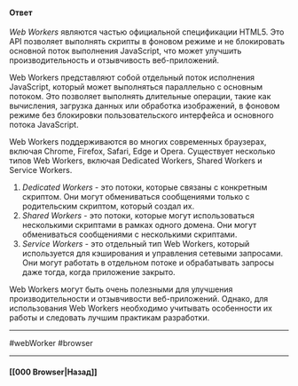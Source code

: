 #### Ответ

*Web Workers* являются частью официальной спецификации HTML5. Это API позволяет выполнять скрипты в фоновом режиме и не блокировать основной поток выполнения JavaScript, что может улучшить производительность и отзывчивость веб-приложений.

Web Workers представляют собой отдельный поток исполнения JavaScript, который может выполняться параллельно с основным потоком. Это позволяет выполнять длительные операции, такие как вычисления, загрузка данных или обработка изображений, в фоновом режиме без блокировки пользовательского интерфейса и основного потока JavaScript.

Web Workers поддерживаются во многих современных браузерах, включая Chrome, Firefox, Safari, Edge и Opera. Существует несколько типов Web Workers, включая Dedicated Workers, Shared Workers и Service Workers.

1. *Dedicated Workers* - это потоки, которые связаны с конкретным скриптом. Они могут обмениваться сообщениями только с родительским скриптом, который создал их.
2. *Shared Workers* - это потоки, которые могут использоваться несколькими скриптами в рамках одного домена. Они могут обмениваться сообщениями с несколькими скриптами.
3. *Service Workers* - это отдельный тип Web Workers, который используется для кэширования и управления сетевыми запросами. Они могут работать в отдельном потоке и обрабатывать запросы даже тогда, когда приложение закрыто.

Web Workers могут быть очень полезными для улучшения производительности и отзывчивости веб-приложений. Однако, для использования Web Workers необходимо учитывать особенности их работы и следовать лучшим практикам разработки.

___
#webWorker #browser

___

#### [[000 Browser|Назад]]